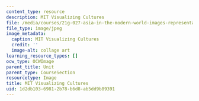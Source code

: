 ```yaml
---
content_type: resource
description: MIT Visualizing Cultures
file: /media/courses/21g-027-asia-in-the-modern-world-images-representations-fall-2016/1d2db10369812b78b6d8ab5dd9b89391_vis_cul.jpg
file_type: image/jpeg
image_metadata:
  caption: MIT Visualizing Cultures
  credit: ''
  image-alt: collage art
learning_resource_types: []
ocw_type: OCWImage
parent_title: Unit
parent_type: CourseSection
resourcetype: Image
title: MIT Visualizing Cultures
uid: 1d2db103-6981-2b78-b6d8-ab5dd9b89391
---
```

